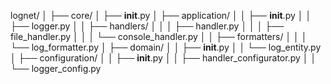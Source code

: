 lognet/
│
├── core/
│   ├── __init__.py
│   ├── application/
│   │   ├── __init__.py
│   │   ├── logger.py
│   │   ├── handlers/
│   │   │   ├── handler.py
│   │   │   ├── file_handler.py
│   │   │   └── console_handler.py
│   │   ├── formatters/
│   │   │   └── log_formatter.py
│   ├── domain/
│   │   ├── __init__.py
│   │   └── log_entity.py
│   ├── configuration/
│   │   ├── __init__.py
│   │   ├── handler_configurator.py
│   │   └── logger_config.py